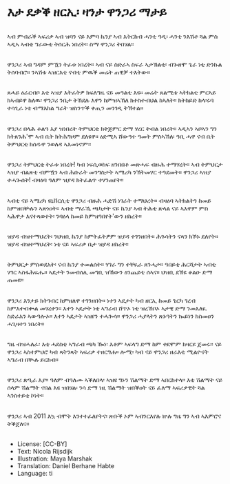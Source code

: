 # እታ ደቃቕ ዘርኢ፡ ዛንታ ዋንጋሪ ማታይ

##
ኣብ ምብራቕ ኣፍሪቃ ኣብ ዝባን ናይ እምባ ኬንያ ኣብ እትርከብ ሓንቲ ዓዲ፡ ሓንቲ ንእሽቶ ጓል ምስ ኣዲኣ ኣብቲ ግራውቲ ትሰርሕ ነበረት። ስማ ዋንጋሪ ትበሃል።

##
ዋንጋሪ ኣብ ግዳም ምዃን ትፈቱ ነበረት። ኣብ ናይ ስድራኣ ስፍራ ኣታኽልቲ፡ ብጐዘሞ ጌራ ነቲ ድንኩል ትሰባብሮ። ንኣሽቱ ኣዝርእቲ ናብቲ ምዉቕ መሬት ጠዊቓ ተእትው።

##
ጸሓይ ዕራርብቦ እቲ ኣዝያ እትፈትዎ ክፍለግዜ ናይ መዓልቲ እዩ። መሬት ጸልሚቱ ኣትክልቲ ምርኣይ ክኣብይዋ ከለዉ፡ ዋንጋሪ ንቤታ ትኸደሉ እዋን ከምዝኣኸለ ክተስተብህል ከኣለት። ክትከይድ ከላ፡ሩባ ተሳጊራ ነቲ ብማእከል ግራት ዝስንጥቕ ቀጢን መንገዲ ትኽተል።

##
ዋንጋሪ በላሕ ቆልዓ እያ ዝነበረት ትምህርቲ ክትጅምር ድማ ሃረር ትብል ነበረት። ኣዲኣን ኣቦኣን ግን ክትጸንሕ'ሞ ኣብ ቤት ክትሕግዞም ደለዩዋ። ዕድሚኣ ሸውዓተ ዓመት ምስኣኸለ፡ ዓቢ ሓዋ ናብ ቤት ትምህርቲ ክሰዱዋ ንወለዳ ኣእመነኖም።

##
ዋንጋሪ ትምህርቲ ትፈቱ ነበረት! ካብ ነፍሲወከፍ ዘንበበቶ መጽሓፍ ብዙሕ ተማሃረት። ኣብ ትምህርታ ኣዝያ ብልጽቲ ብምዃን ኣብ ሕቡራት መንግስታት ኣሜሪካ ንኽትመሃር ተዓደመት። ዋንጋሪ ኣዝያ ተሓጐሰት! ብዛዕባ ዓለም ዝያዳ ክትፈልጥ ተሃንጠየት።

##
ኣብቲ ናይ ኣሜሪካ ዩኒቨርሲቲ ዋንጋሪ ብዙሕ ሓድሽ ነገራት ተማህረት። ብዛዕባ ኣትክልትን ከመይ ከምዝበቝሉን ኣጽነዐት። ኣብቲ ማራኺ ጫካታት ናይ ኬንያ ኣብ ትሕቲ ጽላል ናይ ኣእዋም ምስ ኣሕዋታ እናተጻወተት፡ ንባዕላ ከመይ ከምዝዓበየት'ውን ዘከረት።

##
ዝያዳ ብዝተማህረት፡ ንህዝቢ ኬንያ ከምትፈትዎም ዝያዳ ተገንዘበት። ሕጉሳትን ናጻን ክኾኑ ደለየት። ዝያዳ ብዝተማህረት፡ ነቲ ናይ ኣፍሪቃ ቤታ ዝያዳ ዘከረት።

##
ትምህርታ ምስወደአት፡ ናብ ኬንያ ተመልሰት። ሃገራ ግን ተቐዪራ ጸንሓታ። ዓበይቲ ሕርሻታት ኣብቲ ሃገር ኣስፋሕፍሑ። ኣዴታት ንመብሰሊ መግቢ ዝኸውን ዕንጨይቲ ሰኣና። ህዝቢ ደኽዩ ቆልዑ ድማ ጠመዩ።

##
ዋንጋሪ እንታይ ክትገብር ከምዘለዋ ተገንዘበት። ነተን ኣዴታት ካብ ዘርኢ ከመይ ጌርካ ገረብ ከምእተብቍል መሃረተን። እተን ኣዴታት ነቲ ኣግራብ ሸጥኦ ነቲ ዝረኸቦኦ ኣታዊ ድማ ንመእለዪ ስድራአን ኣውዓሎኦ። እተን ኣዴታት ኣዝየን ተሓጐሳ። ዋንጋሪ ሓያላትን ጽኑዓትን ኰይነን ክስመዐን ሓጊዛተን ነበረት።

##
ግዜ ብዝሓለፈ፡ እቲ ሓደስቲ ኣግራብ ጫካ ዀነ፡ እቶም ኣፍላግ ድማ ከም ቀደሞም ክዛርዩ ጀመሩ። ናይ ዋንጋሪ ኣስተምህሮ ካብ ጻትንጻት ኣፍሪቃ ተዘርግሐ። ሎሚ፡ ካብ ናይ ዋንጋሪ ዘራእቲ ሚልዮናት ኣግራብ በቚሉ ይርከብ።

##
ዋንጋሪ ጽዒራ እያ። ዓለም ብዓለሙ ኣቕለበላ፡ ኣዝዩ ግኑን ሽልማት ድማ ኣበርከተላ። እቲ ሽልማት ናይ ሰላም ሽልማት ኖበል እዩ ዝበሃል፡ ንሳ ድማ ነዚ ሽልማት ዝበቕዐት ናይ ፈለማ ኣፍሪቃዊት ጓል ኣንስተይቲ ኮነት።

##
ዋንጋሪ ኣብ 2011 እኳ ብሞት እንተተፈለየትና፡ ጽቡቕ ኦም ኣብንርእየሉ ኵሉ ግዜ ግን ኣብ ኣእምሮና ትቕጀለና።

##
* License: [CC-BY]
* Text: Nicola Rijsdijk
* Illustration: Maya Marshak
* Translation: Daniel Berhane Habte
* Language: ti
